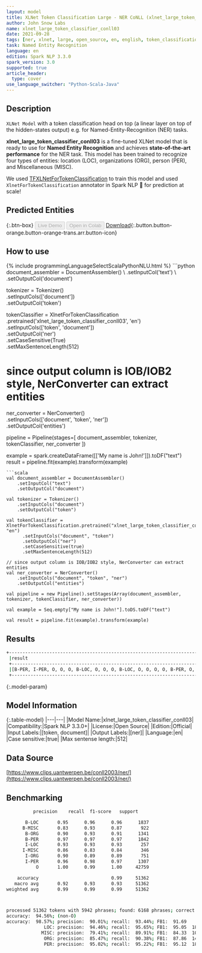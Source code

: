 ```yaml
---
layout: model
title: XLNet Token Classification Large - NER CoNLL (xlnet_large_token_classifier_conll03)
author: John Snow Labs
name: xlnet_large_token_classifier_conll03
date: 2021-09-28
tags: [ner, xlnet, large, open_source, en, english, token_classification]
task: Named Entity Recognition
language: en
edition: Spark NLP 3.3.0
spark_version: 3.0
supported: true
article_header:
  type: cover
use_language_switcher: "Python-Scala-Java"
---
```


## Description

`XLNet Model` with a token classification head on top (a linear layer on top of the hidden-states output) e.g. for Named-Entity-Recognition (NER) tasks.

**xlnet_large_token_classifier_conll03** is a fine-tuned XLNet model that is ready to use for **Named Entity Recognition** and achieves **state-of-the-art performance** for the NER task. This model has been trained to recognize four types of entities: location (LOC), organizations (ORG), person (PER), and Miscellaneous (MISC). 

We used [TFXLNetForTokenClassification](https://huggingface.co/transformers/model_doc/xlnet.html#tfxlnetfortokenclassification) to train this model and used `XlnetForTokenClassification` annotator in Spark NLP 🚀 for prediction at scale!

## Predicted Entities



{:.btn-box}
<button class="button button-orange" disabled>Live Demo</button>
<button class="button button-orange" disabled>Open in Colab</button>
[Download](https://s3.amazonaws.com/auxdata.johnsnowlabs.com/public/models/xlnet_large_token_classifier_conll03_en_3.3.0_3.0_1632832610836.zip){:.button.button-orange.button-orange-trans.arr.button-icon}

## How to use



<div class="tabs-box" markdown="1">
{% include programmingLanguageSelectScalaPythonNLU.html %}
```python
document_assembler = DocumentAssembler() \
    .setInputCol('text') \
    .setOutputCol('document')

tokenizer = Tokenizer() \
    .setInputCols(['document']) \
    .setOutputCol('token')

tokenClassifier = XlnetForTokenClassification \
      .pretrained('xlnet_large_token_classifier_conll03', 'en') \
      .setInputCols(['token', 'document']) \
      .setOutputCol('ner') \
      .setCaseSensitive(True) \
      .setMaxSentenceLength(512)

# since output column is IOB/IOB2 style, NerConverter can extract entities
ner_converter = NerConverter() \
    .setInputCols(['document', 'token', 'ner']) \
    .setOutputCol('entities')

pipeline = Pipeline(stages=[
    document_assembler, 
    tokenizer,
    tokenClassifier,
    ner_converter
])

example = spark.createDataFrame([['My name is John!']]).toDF("text")
result = pipeline.fit(example).transform(example)
```
```scala
val document_assembler = DocumentAssembler() 
    .setInputCol("text") 
    .setOutputCol("document")

val tokenizer = Tokenizer() 
    .setInputCols("document") 
    .setOutputCol("token")

val tokenClassifier = XlnetForTokenClassification.pretrained("xlnet_large_token_classifier_conll03", "en")
      .setInputCols("document", "token")
      .setOutputCol("ner")
      .setCaseSensitive(true)
      .setMaxSentenceLength(512)

// since output column is IOB/IOB2 style, NerConverter can extract entities
val ner_converter = NerConverter() 
    .setInputCols("document", "token", "ner") 
    .setOutputCol("entities")

val pipeline = new Pipeline().setStages(Array(document_assembler, tokenizer, tokenClassifier, ner_converter))

val example = Seq.empty["My name is John!"].toDS.toDF("text")

val result = pipeline.fit(example).transform(example)
```
</div>

## Results

```bash
+------------------------------------------------------------------------------------+
 |result                                                                              |
 +------------------------------------------------------------------------------------+
 |[B-PER, I-PER, O, O, O, B-LOC, O, O, O, B-LOC, O, O, O, O, B-PER, O, O, O, O, B-LOC]|
 +------------------------------------------------------------------------------------+
```

{:.model-param}
## Model Information

{:.table-model}
|---|---|
|Model Name:|xlnet_large_token_classifier_conll03|
|Compatibility:|Spark NLP 3.3.0+|
|License:|Open Source|
|Edition:|Official|
|Input Labels:|[token, document]|
|Output Labels:|[ner]|
|Language:|en|
|Case sensitive:|true|
|Max sentense length:|512|

## Data Source

[https://www.clips.uantwerpen.be/conll2003/ner/](https://www.clips.uantwerpen.be/conll2003/ner/)

## Benchmarking

```bash
          precision    recall  f1-score   support

       B-LOC       0.95      0.96      0.96      1837
      B-MISC       0.83      0.93      0.87       922
       B-ORG       0.90      0.93      0.91      1341
       B-PER       0.97      0.97      0.97      1842
       I-LOC       0.93      0.93      0.93       257
      I-MISC       0.86      0.83      0.84       346
       I-ORG       0.90      0.89      0.89       751
       I-PER       0.96      0.98      0.97      1307
           O       1.00      0.99      1.00     42759

    accuracy                           0.99     51362
   macro avg       0.92      0.93      0.93     51362
weighted avg       0.99      0.99      0.99     51362



processed 51362 tokens with 5942 phrases; found: 6168 phrases; correct: 5552.
accuracy:  94.56%; (non-O)
accuracy:  98.57%; precision:  90.01%; recall:  93.44%; FB1:  91.69
              LOC: precision:  94.46%; recall:  95.65%; FB1:  95.05  1860
             MISC: precision:  79.41%; recall:  89.91%; FB1:  84.33  1044
              ORG: precision:  85.47%; recall:  90.38%; FB1:  87.86  1418
              PER: precision:  95.02%; recall:  95.22%; FB1:  95.12  1846
```